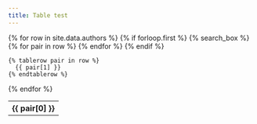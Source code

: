 ```yaml
---
title: Table test
---
```

<html>

<head>
  <meta charset="UTF-8">
  <title>Table test</title>
  <link rel="stylesheet" href="https://cdn.datatables.net/1.12.1/css/jquery.dataTables.min.css">
  <link rel="stylesheet" href="styles.css">
</head>

<body> 
<div class="datatable-begin"></div>
<table>
  {% for row in site.data.authors %}
    {% if forloop.first %}
    {% search_box %}  
    <tr>
      {% for pair in row %}
        <th>{{ pair[0] }}</th>
      {% endfor %}
    </tr>
    {% endif %}

    {% tablerow pair in row %}
      {{ pair[1] }}
    {% endtablerow %}
  {% endfor %}
</table>
<div class="datatable-end"></div>
</body>

</html> 
